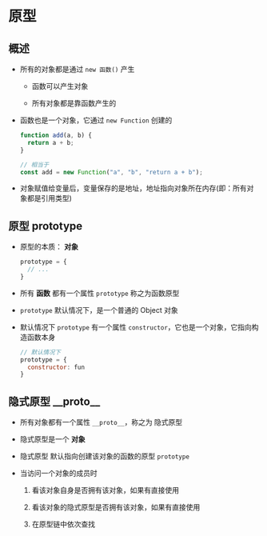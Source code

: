 # 原型

## 概述

*   所有的对象都是通过 `new 函数()` 产生

    *   函数可以产生对象

    *   所有对象都是靠函数产生的

*   函数也是一个对象，它通过 `new Function` 创建的

    ```javascript
    function add(a, b) {
      return a + b;
    }

    // 相当于
    const add = new Function("a", "b", "return a + b");
    ```

*   对象赋值给变量后，变量保存的是地址，地址指向对象所在内存(即：所有对象都是引用类型)

## 原型 prototype

*   原型的本质： **对象**

    ```javascript
    prototype = {
      // ...
    }
    ```

*   所有 **函数** 都有一个属性 `prototype` 称之为函数原型

*   `prototype` 默认情况下，是一个普通的 Object 对象

*   默认情况下 `prototype` 有一个属性 `constructor`，它也是一个对象，它指向构造函数本身

    ```javascript
    // 默认情况下
    prototype = {
      constructor: fun
    }
    ```

## 隐式原型 \_\_proto\_\_

*   所有对象都有一个属性 `__proto__`，称之为 隐式原型

*   隐式原型是一个 **对象**

*   隐式原型 默认指向创建该对象的函数的原型 `prototype`

*   当访问一个对象的成员时

    1.  看该对象自身是否拥有该对象，如果有直接使用

    2.  看该对象的隐式原型是否拥有该对象，如果有直接使用

    3.  在原型链中依次查找

